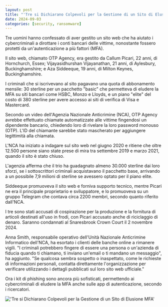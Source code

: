 ```yaml
---
layout: post
title: "'Tre si Dichiarano Colpevoli per la Gestione di un Sito di Elusione MFA'"
date: 2024-09-03
categories: [security, ransomware]
---
```


Tre uomini hanno confessato di aver gestito un sito web che ha aiutato i cybercriminali a dirottare i conti bancari delle vittime, nonostante fossero protetti da un'autenticazione a più fattori (MFA). 

Il sito web, chiamato OTP Agency, era gestito da Callum Picari, 22 anni, di Hornchurch, Essex; Vijayasidhurshan Vijayanathan, 21 anni, di Aylesbury, Buckinghamshire; e Aza Siddeeque, 19 anni, di Milton Keynes, Buckinghamshire.

I criminali che si iscrivevano al sito pagavano una quota di abbonamento mensile: 30 sterline per un pacchetto "basic" che permetteva di eludere la MFA su siti bancari come HSBC, Monzo e Lloyds, e un piano "elite" del costo di 380 sterline per avere accesso ai siti di verifica di Visa e Mastercard.

Secondo un video dell'Agenzia Nazionale Anticrimine (NCA), OTP Agency avrebbe effettuato chiamate automatizzate alle vittime fingendosi un dipendente bancario, chiedendo loro di rivelare la loro password monouso (OTP). L'ID del chiamante sarebbe stato mascherato per aggiungere legittimità alla chiamata.

L'NCA ha iniziato a indagare sul sito web nel giugno 2020 e ritiene che oltre 12.500 persone siano state prese di mira tra settembre 2019 e marzo 2021, quando il sito è stato chiuso. 

L'agenzia afferma che il trio ha guadagnato almeno 30.000 sterline dai loro sforzi, se i sottoscrittori criminali acquistavano il pacchetto base, arrivando a un possibile 7,9 milioni di sterline se avessero optato per il piano elite.

Siddeeque promuoveva il sito web e forniva supporto tecnico, mentre Picari ne era il principale proprietario e sviluppatore, e lo promuoveva su un gruppo Telegram che contava circa 2200 membri, secondo quanto riferito dall'NCA.

I tre sono stati accusati di cospirazione per la produzione e la fornitura di articoli destinati all'uso in frodi, con Picari accusato anche di riciclaggio di denaro. Saranno condannati al Snaresbrook Crown Court il 2 novembre 2024.

Anna Smith, responsabile operativo dell'Unità Nazionale Anticrimine Informatico dell'NCA, ha esortato i clienti delle banche online a rimanere vigili. "I criminali potrebbero fingere di essere una persona o un'azienda di fiducia quando ti chiamano, ti inviano un'email o ti mandano un messaggio", ha aggiunto. "Se qualcosa sembra sospetto o inaspettato, come le richieste di informazioni personali, contatta direttamente l'organizzazione per verificare utilizzando i dettagli pubblicati sul loro sito web ufficiale."

Ora i kit di phishing sono ancora più sofisticati, permettendo ai cybercriminali di eludere la MFA anche sulle app di autenticazione, secondo i ricercatori.

!['Tre si Dichiarano Colpevoli per la Gestione di un Sito di Elusione MFA'](/PirateSec/assets/images/2024-09-03-three-plead-guilty-to-running-mfa-bypass-site.png)
